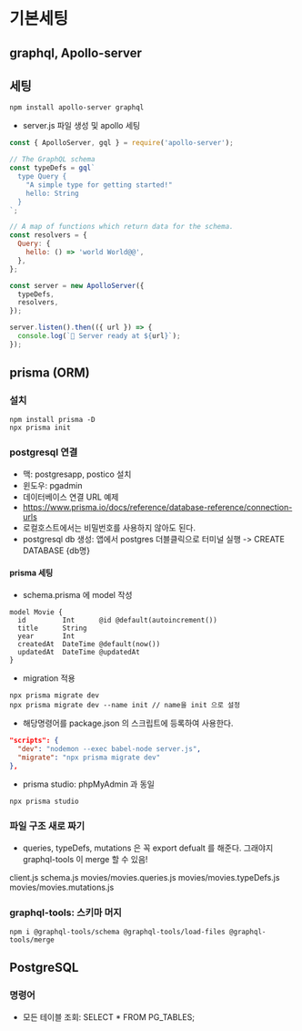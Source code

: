 # 기본세팅

## graphql, Apollo-server

## 세팅

```
npm install apollo-server graphql
```

- server.js 파일 생성 및 apollo 세팅

```js
const { ApolloServer, gql } = require('apollo-server');

// The GraphQL schema
const typeDefs = gql`
  type Query {
    "A simple type for getting started!"
    hello: String
  }
`;

// A map of functions which return data for the schema.
const resolvers = {
  Query: {
    hello: () => 'world World@@',
  },
};

const server = new ApolloServer({
  typeDefs,
  resolvers,
});

server.listen().then(({ url }) => {
  console.log(`🚀 Server ready at ${url}`);
});
```

## prisma (ORM)

### 설치

```
npm install prisma -D
npx prisma init
```

### postgresql 연결

- 맥: postgresapp, postico 설치
- 윈도우: pgadmin
- 데이터베이스 연결 URL 예제
- https://www.prisma.io/docs/reference/database-reference/connection-urls
- 로컬호스트에서는 비밀번호를 사용하지 않아도 된다.
- postgresql db 생성: 앱에서 postgres 더블클릭으로 터미널 실행 -> CREATE DATABASE {db명}

#### prisma 세팅

- schema.prisma 에 model 작성

```prisma
model Movie {
  id         Int      @id @default(autoincrement())
  title      String
  year       Int
  createdAt  DateTime @default(now())
  updatedAt  DateTime @updatedAt
}
```

- migration 적용

```prisma
npx prisma migrate dev
npx prisma migrate dev --name init // name을 init 으로 설정
```

- 해당명령어를 package.json 의 스크립트에 등록하여 사용한다.

```json
"scripts": {
  "dev": "nodemon --exec babel-node server.js",
  "migrate": "npx prisma migrate dev"
},
```

- prisma studio: phpMyAdmin 과 동일

```
npx prisma studio
```

### 파일 구조 새로 짜기

- queries, typeDefs, mutations 은 꼭 export defualt 를 해준다. 그래야지 graphql-tools 이 merge 할 수 있음!

client.js
schema.js
movies/movies.queries.js
movies/movies.typeDefs.js
movies/movies.mutations.js

### graphql-tools: 스키마 머지

```
npm i @graphql-tools/schema @graphql-tools/load-files @graphql-tools/merge
```

## PostgreSQL

### 명령어

- 모든 테이블 조회: SELECT \* FROM PG_TABLES;
